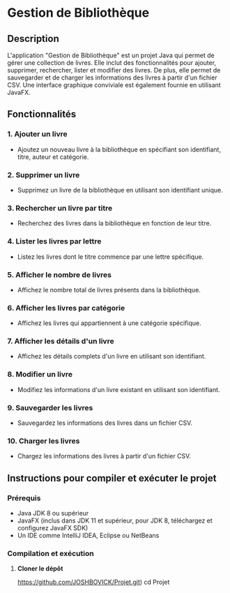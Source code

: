 # Gestion de Bibliothèque

## Description
L'application "Gestion de Bibliothèque" est un projet Java qui permet de gérer une collection de livres. Elle inclut des fonctionnalités pour ajouter, supprimer, rechercher, lister et modifier des livres. De plus, elle permet de sauvegarder et de charger les informations des livres à partir d'un fichier CSV. Une interface graphique conviviale est également fournie en utilisant JavaFX.

## Fonctionnalités
### 1. Ajouter un livre
- Ajoutez un nouveau livre à la bibliothèque en spécifiant son identifiant, titre, auteur et catégorie.

### 2. Supprimer un livre
- Supprimez un livre de la bibliothèque en utilisant son identifiant unique.

### 3. Rechercher un livre par titre
- Recherchez des livres dans la bibliothèque en fonction de leur titre.

### 4. Lister les livres par lettre
- Listez les livres dont le titre commence par une lettre spécifique.

### 5. Afficher le nombre de livres
- Affichez le nombre total de livres présents dans la bibliothèque.

### 6. Afficher les livres par catégorie
- Affichez les livres qui appartiennent à une catégorie spécifique.

### 7. Afficher les détails d'un livre
- Affichez les détails complets d'un livre en utilisant son identifiant.

### 8. Modifier un livre
- Modifiez les informations d'un livre existant en utilisant son identifiant.

### 9. Sauvegarder les livres
- Sauvegardez les informations des livres dans un fichier CSV.

### 10. Charger les livres
- Chargez les informations des livres à partir d'un fichier CSV.

## Instructions pour compiler et exécuter le projet

### Prérequis
- Java JDK 8 ou supérieur
- JavaFX (inclus dans JDK 11 et supérieur, pour JDK 8, téléchargez et configurez JavaFX SDK)
- Un IDE comme IntelliJ IDEA, Eclipse ou NetBeans

### Compilation et exécution

1. **Cloner le dépôt**
 
   https://github.com/JOSHBOVICK/Projet.git)
   cd Projet
